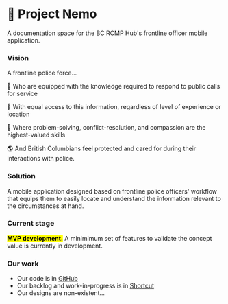# :tropical_fish: Project Nemo

A documentation space for the BC RCMP Hub's frontline officer mobile application.

### Vision
A frontline police force...

:rotating_light: Who are equipped with the knowledge required to respond to public calls for service

:iphone: With equal access to this information, regardless of level of experience or location

:couple: Where problem-solving, conflict-resolution, and compassion are the highest-valued skills

:earth_americas: And British Columbians feel protected and cared for during their interactions with police.

### Solution
A mobile application designed based on frontline police officers' workflow that equips them to easily locate and understand the information relevant to the circumstances at hand.

### Current stage
<mark>**MVP development.**</mark> A minimimum set of features to validate the concept value is currently in development.

### Our work
- Our code is in [GitHub](https://github.com/OrganizedIsolatedInsect/ProjectNemo)
- Our backlog and work-in-progress is in [Shortcut](https://app.shortcut.com/opsintelinitiative)
- Our designs are non-existent...